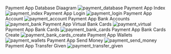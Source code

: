 Payment App Database Diaagram 
![payment_database](https://github.com/NurhakS/PaymentApp/assets/95230241/dd9e5dd5-d156-4bfa-9fa8-fe403a2599a2)
Payment App Index
![payment_index](https://github.com/NurhakS/PaymentApp/assets/95230241/afd6ba51-c309-4854-87fa-c53eb4479674)
Payment App Login
![payment_login](https://github.com/NurhakS/PaymentApp/assets/95230241/22234264-154d-4025-9318-35ef3534ed25)
Payment App Account
![payment_account](https://github.com/NurhakS/PaymentApp/assets/95230241/707670ab-6e4b-4cef-ba97-3c1a503e6cb2)
Payment App Bank Accounts
![payment_bank](https://github.com/NurhakS/PaymentApp/assets/95230241/f14c5846-6a66-41ad-a32f-0de6599ebfdc)
Payment App Virtual Bank Cards
![payment_virtual](https://github.com/NurhakS/PaymentApp/assets/95230241/823fdf2e-b757-4ff9-830c-6226db582e2f)
Payment App Bank Cards
![payment_bank_cards](https://github.com/NurhakS/PaymentApp/assets/95230241/1f7fee0b-d114-49f6-9908-a1a7bb5f2df7)
Payment App Bank Cards Create
![payment_bank_cards_create](https://github.com/NurhakS/PaymentApp/assets/95230241/bcb6c50d-2538-4b33-bab9-60617b9e1af4)
Payment App Wallets
![payment_wallets](https://github.com/NurhakS/PaymentApp/assets/95230241/4b09b9a2-d260-4ba5-bc0a-03b23e8767d3)
Payment  App Send Money
![payment_send_money](https://github.com/NurhakS/PaymentApp/assets/95230241/5ec37d6b-f0b2-4d73-a0ee-110fa5db837b)
Payment App Transfer Given
![payment_transfer_given](https://github.com/NurhakS/PaymentApp/assets/95230241/44e38cf5-2c56-464f-a47a-0bae6cca6032)
